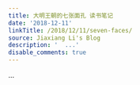 ```yaml
---
title: 大明王朝的七张面孔 读书笔记
date: '2018-12-11'
linkTitle: /2018/12/11/seven-faces/
source: Jiaxiang Li's Blog
description: '  ...'
disable_comments: true
---
```

  ...